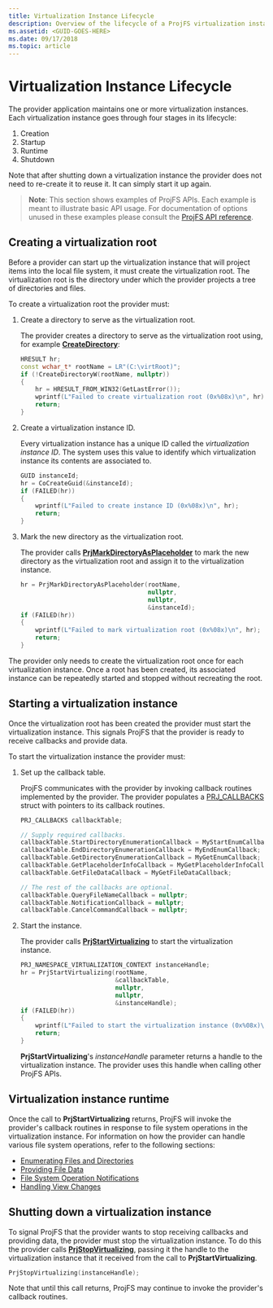 ```yaml
---
title: Virtualization Instance Lifecycle
description: Overview of the lifecycle of a ProjFS virtualization instance.
ms.assetid: <GUID-GOES-HERE>
ms.date: 09/17/2018
ms.topic: article
---
```


# Virtualization Instance Lifecycle

The provider application maintains one or more virtualization instances.  Each virtualization instance goes through four stages in its lifecycle:

1. Creation
2. Startup
3. Runtime
4. Shutdown

Note that after shutting down a virtualization instance the provider does not need to re-create it to reuse it.  It can simply start it up again.

> **Note**: This section shows examples of ProjFS APIs.  Each example is meant to illustrate basic API usage.  For documentation of options unused in these examples please consult the [ProjFS API reference](https://docs.microsoft.com/windows/desktop/api/_projfs).

## Creating a virtualization root

Before a provider can start up the virtualization instance that will project items into the local file system, it must create the virtualization root.  The virtualization root is the directory under which the provider projects a tree of directories and files.

To create a virtualization root the provider must:

1. Create a directory to serve as the virtualization root.

    The provider creates a directory to serve as the virtualization root using, for example **[CreateDirectory](https://docs.microsoft.com/windows/desktop/api/fileapi/nf-fileapi-createdirectoryw)**:

    ```C++
    HRESULT hr;
    const wchar_t* rootName = LR"(C:\virtRoot)";
    if (!CreateDirectoryW(rootName, nullptr))
    {
        hr = HRESULT_FROM_WIN32(GetLastError());
        wprintf(L"Failed to create virtualization root (0x%08x)\n", hr);
        return;
    }
    ```

1. Create a virtualization instance ID.

    Every virtualization instance has a unique ID called the _virtualization instance ID_.  The system uses this value to identify which virtualization instance its contents are associated to.

    ```C++
    GUID instanceId;
    hr = CoCreateGuid(&instanceId);
    if (FAILED(hr))
    {
        wprintf(L"Failed to create instance ID (0x%08x)\n", hr);
        return;
    }
    ```

1. Mark the new directory as the virtualization root.

    The provider calls **[PrjMarkDirectoryAsPlaceholder](https://docs.microsoft.com/windows/desktop/api/projectedfslib/nf-projectedfslib-prjmarkdirectoryasplaceholder)** to mark the new directory as the virtualization root and assign it to the virtualization instance.

    ```C++
    hr = PrjMarkDirectoryAsPlaceholder(rootName,
                                       nullptr,
                                       nullptr,
                                       &instanceId);
    if (FAILED(hr))
    {
        wprintf(L"Failed to mark virtualization root (0x%08x)\n", hr);
        return;
    }
    ```

The provider only needs to create the virtualization root once for each virtualization instance.  Once a root has been created, its associated instance can be repeatedly started and stopped without recreating the root.

## Starting a virtualization instance

Once the virtualization root has been created the provider must start the virtualization instance.  This signals ProjFS that the provider is ready to receive callbacks and provide data.

To start the virtualization instance the provider must:

1. Set up the callback table.

    ProjFS communicates with the provider by invoking callback routines implemented by the provider.  The provider populates a [PRJ_CALLBACKS](https://docs.microsoft.com/windows/desktop/api/projectedfslib/ns-projectedfslib-prj_callbacks) struct with pointers to its callback routines.

    ```C++
    PRJ_CALLBACKS callbackTable;

    // Supply required callbacks.
    callbackTable.StartDirectoryEnumerationCallback = MyStartEnumCallback;
    callbackTable.EndDirectoryEnumerationCallback = MyEndEnumCallback;
    callbackTable.GetDirectoryEnumerationCallback = MyGetEnumCallback;
    callbackTable.GetPlaceholderInfoCallback = MyGetPlaceholderInfoCallback;
    callbackTable.GetFileDataCallback = MyGetFileDataCallback;

    // The rest of the callbacks are optional.
    callbackTable.QueryFileNameCallback = nullptr;
    callbackTable.NotificationCallback = nullptr;
    callbackTable.CancelCommandCallback = nullptr;
    ```

1. Start the instance.

    The provider calls **[PrjStartVirtualizing](https://docs.microsoft.com/windows/desktop/api/projectedfslib/nf-projectedfslib-prjstartvirtualizing)** to start the virtualization instance.

    ```C++
    PRJ_NAMESPACE_VIRTUALIZATION_CONTEXT instanceHandle;
    hr = PrjStartVirtualizing(rootName,
                              &callbackTable,
                              nullptr,
                              nullptr,
                              &instanceHandle);
    if (FAILED(hr))
    {
        wprintf(L"Failed to start the virtualization instance (0x%08x)\n", hr);
        return;
    }
    ```
    **PrjStartVirtualizing**'s _instanceHandle_ parameter returns a handle to the virtualization instance.  The provider uses this handle when calling other ProjFS APIs.

## Virtualization instance runtime

Once the call to **PrjStartVirtualizing** returns, ProjFS will invoke the provider's callback routines in response to file system operations in the virtualization instance.  For information on how the provider can handle various file system operations, refer to the following sections:

* [Enumerating Files and Directories](enumerating-files-and-directories.md)
* [Providing File Data](providing-file-data.md)
* [File System Operation Notifications](file-system-operation-notifications.md)
* [Handling View Changes](handling-view-changes.md)

## Shutting down a virtualization instance

To signal ProjFS that the provider wants to stop receiving callbacks and providing data, the provider must stop the virtualization instance.  To do this the provider calls **[PrjStopVirtualizing](https://docs.microsoft.com/windows/desktop/api/projectedfslib/nf-projectedfslib-prjstopvirtualizing)**, passing it the handle to the virtualization instance that it received from the call to **PrjStartVirtualizing**.

```C++
PrjStopVirtualizing(instanceHandle);
```

Note that until this call returns, ProjFS may continue to invoke the provider's callback routines.
